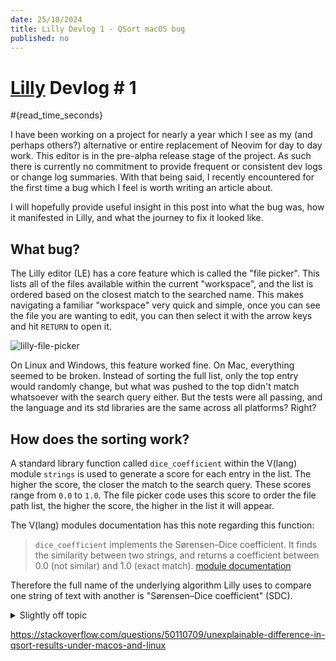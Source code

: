 ```yaml
---
date: 25/10/2024
title: Lilly Devlog 1 - QSort macOS bug
published: no
---
```

# [Lilly](https://github.com/tauraamui/lilly) Devlog # 1
#{read_time_seconds}

I have been working on a project for nearly a year which I see as my (and perhaps others?) alternative or entire replacement of Neovim for day to day work. This editor is in the pre-alpha release stage of the project. As such there is currently no commitment to provide frequent or consistent dev logs or change log summaries. With that being said, I recently encountered for the first time a bug which I feel is worth writing an article about.

I will hopefully provide useful insight in this post into what the bug was, how it manifested in Lilly, and what the journey to fix it looked like.
## What bug?

The Lilly editor (LE) has a core feature which is called the "file picker". This lists all of the files available within the current "workspace", and the list is ordered based on the closest match to the searched name. This makes navigating a familiar "workspace" very quick and simple, once you can see the file you are wanting to edit, you can then select it with the arrow keys and hit `RETURN` to open it.

![lilly-file-picker](/static/lilly-editor-file-picker-sorting.gif)

On Linux and Windows, this feature worked fine. On Mac, everything seemed to be broken. Instead of sorting the full list, only the top entry would randomly change, but what was pushed to the top didn't match whatsoever with the search query either. But the tests were all passing, and the language and its std libraries are the same across all platforms? Right?

## How does the sorting work?

A standard library function called `dice_coefficient` within the V(lang) module `strings` is used to generate a score for each entry in the list. The higher the score, the closer the match to the search query. These scores range from `0.0` to `1.0`. The file picker code uses this score to order the file path list, the higher the score, the higher in the list it will appear.

The V(lang) modules documentation has this note regarding this function:
> `dice_coefficient` implements the Sørensen–Dice coefficient. It finds the similarity between two strings, and returns a coefficient between 0.0 (not similar) and 1.0 (exact match). [module documentation](https://modules.vlang.io/strings.html#dice_coefficient)

Therefore the full name of the underlying algorithm Lilly uses to compare one string of text with another is "Sørensen–Dice coefficient" (SDC).

<details> <summary>Slightly off topic </summary>

### Sørensen–Dice coefficient vs Levenshtein Distance
This is slightly off topic for this article, but as a point of interest in case you were wondering, yes, there are also functions to calculate the "Levenshtein Distance" (LD) between two strings available within the V(lang) standard library. I have some intuitive sense that of the two options, LD is more well known and more "popular", and you may be wondering why LD wasn't chosen as the algorithm instead of SDC.

According to others research I found online, SDC is better optimised for sets of strings which are lengthy, or vary wildly in length from each other, and sets where there is a greater chance of more errors than matches.

Lists of file paths of an arbitrary length, which are all being compared to a single very specific lookup "query" matches the kind of situation that SDC is better suited for, as its optimised for this, compared to something like (LD).

Incidentally the V compiler uses (LD) to try and provide alternative function or type names in the case of a function reference or invocation being undefined, as its highly likely that the intended function has been simply misspelt.

For example:

```
src/view.v:35:12: error: unknown type `Cursorx`.
Did you mean `Cursor`?
   33 | }
   34 |
   35 | fn (cursor Cursorx) line_is_within_selection(line_y int) bool {
```
This is an optimal use of the (LD) algorithm over (SDC), as its only matching at most a couple of verbs/strings, they're very likely to be fairly short and there's a good chance that in the case of a misspelling there's probably only a few incorrect or missing characters.

</details>

https://stackoverflow.com/questions/50110709/unexplainable-difference-in-qsort-results-under-macos-and-linux
